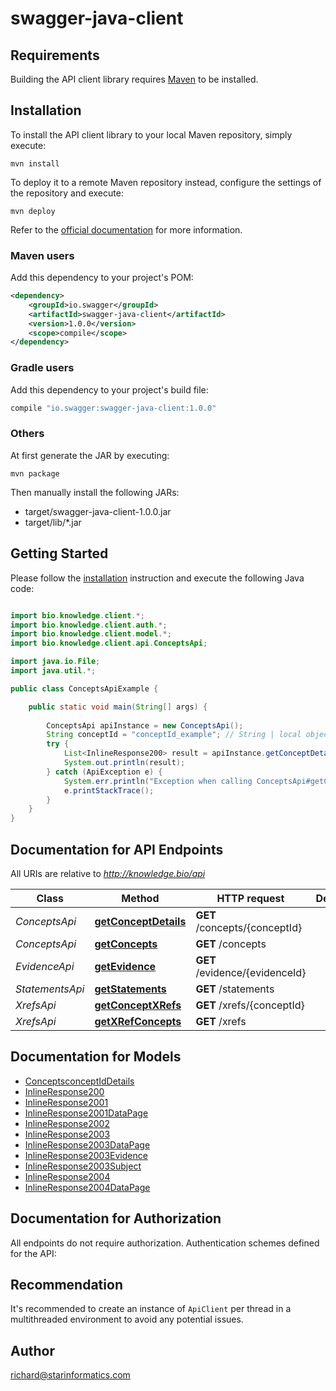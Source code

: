 # swagger-java-client

## Requirements

Building the API client library requires [Maven](https://maven.apache.org/) to be installed.

## Installation

To install the API client library to your local Maven repository, simply execute:

```shell
mvn install
```

To deploy it to a remote Maven repository instead, configure the settings of the repository and execute:

```shell
mvn deploy
```

Refer to the [official documentation](https://maven.apache.org/plugins/maven-deploy-plugin/usage.html) for more information.

### Maven users

Add this dependency to your project's POM:

```xml
<dependency>
    <groupId>io.swagger</groupId>
    <artifactId>swagger-java-client</artifactId>
    <version>1.0.0</version>
    <scope>compile</scope>
</dependency>
```

### Gradle users

Add this dependency to your project's build file:

```groovy
compile "io.swagger:swagger-java-client:1.0.0"
```

### Others

At first generate the JAR by executing:

    mvn package

Then manually install the following JARs:

* target/swagger-java-client-1.0.0.jar
* target/lib/*.jar

## Getting Started

Please follow the [installation](#installation) instruction and execute the following Java code:

```java

import bio.knowledge.client.*;
import bio.knowledge.client.auth.*;
import bio.knowledge.client.model.*;
import bio.knowledge.client.api.ConceptsApi;

import java.io.File;
import java.util.*;

public class ConceptsApiExample {

    public static void main(String[] args) {
        
        ConceptsApi apiInstance = new ConceptsApi();
        String conceptId = "conceptId_example"; // String | local object identifier of concept of interest
        try {
            List<InlineResponse200> result = apiInstance.getConceptDetails(conceptId);
            System.out.println(result);
        } catch (ApiException e) {
            System.err.println("Exception when calling ConceptsApi#getConceptDetails");
            e.printStackTrace();
        }
    }
}

```

## Documentation for API Endpoints

All URIs are relative to *http://knowledge.bio/api*

Class | Method | HTTP request | Description
------------ | ------------- | ------------- | -------------
*ConceptsApi* | [**getConceptDetails**](docs/ConceptsApi.md#getConceptDetails) | **GET** /concepts/{conceptId} | 
*ConceptsApi* | [**getConcepts**](docs/ConceptsApi.md#getConcepts) | **GET** /concepts | 
*EvidenceApi* | [**getEvidence**](docs/EvidenceApi.md#getEvidence) | **GET** /evidence/{evidenceId} | 
*StatementsApi* | [**getStatements**](docs/StatementsApi.md#getStatements) | **GET** /statements | 
*XrefsApi* | [**getConceptXRefs**](docs/XrefsApi.md#getConceptXRefs) | **GET** /xrefs/{conceptId} | 
*XrefsApi* | [**getXRefConcepts**](docs/XrefsApi.md#getXRefConcepts) | **GET** /xrefs | 


## Documentation for Models

 - [ConceptsconceptIdDetails](docs/ConceptsconceptIdDetails.md)
 - [InlineResponse200](docs/InlineResponse200.md)
 - [InlineResponse2001](docs/InlineResponse2001.md)
 - [InlineResponse2001DataPage](docs/InlineResponse2001DataPage.md)
 - [InlineResponse2002](docs/InlineResponse2002.md)
 - [InlineResponse2003](docs/InlineResponse2003.md)
 - [InlineResponse2003DataPage](docs/InlineResponse2003DataPage.md)
 - [InlineResponse2003Evidence](docs/InlineResponse2003Evidence.md)
 - [InlineResponse2003Subject](docs/InlineResponse2003Subject.md)
 - [InlineResponse2004](docs/InlineResponse2004.md)
 - [InlineResponse2004DataPage](docs/InlineResponse2004DataPage.md)


## Documentation for Authorization

All endpoints do not require authorization.
Authentication schemes defined for the API:

## Recommendation

It's recommended to create an instance of `ApiClient` per thread in a multithreaded environment to avoid any potential issues.

## Author

richard@starinformatics.com

